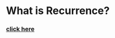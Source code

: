 # What is Recurrence?
### [click here](https://takeuforward.org/recursion/recursion-tree-method-for-solving-recurrence/)

